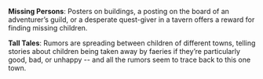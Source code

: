 **Missing Persons**: Posters on buildings, a posting on the board of an adventurer’s guild, or a desperate quest-giver in a tavern offers a reward for finding missing children.

**Tall Tales**: Rumors are spreading between children of different towns, telling stories about children being taken away by faeries if they’re particularly good, bad, or unhappy -- and all the rumors seem to trace back to this one town.